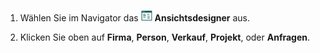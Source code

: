 <!-- markdownlint-disable-file MD041 -->
1. Wählen Sie im Navigator das ![Symbol][img1] **Ansichtsdesigner** aus.

2. Klicken Sie oben auf **Firma**, **Person**, **Verkauf**, **Projekt**, oder **Anfragen**.

<!-- Referenced images -->
[img1]: ../../../../../../common/icons/nav-admin-confscreen-active.png
